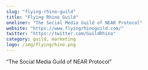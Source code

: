 ```yaml
---
slug: "flying-rhino-guild"
title: "Flying Rhino Guild"
oneliner: "The Social Media Guild of NEAR Protocol"
website: "https://www.flyingrhinoguild.com/"
twitter: "https://twitter.com/GuildRhino"
category: guild, marketing
logo: /img/flyingrhino.png
---
```


“The Social Media Guild of NEAR Protocol”

